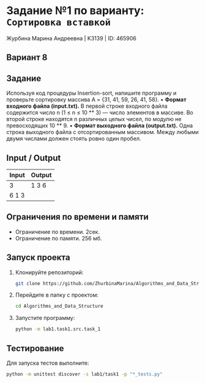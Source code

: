 # Задание №1 по варианту: `Сортировка вставкой`
Журбина Марина Андреевна | K3139 | ID: 465906

## Вариант 8

## Задание 
Используя код процедуры Insertion-sort, напишите программу и проверьте сортировку массива A = {31, 41, 59, 26, 41, 58}.
• **Формат входного файла (input.txt).** В первой строке входного файла содержится число n (1 ≤ n ≤ 10 ** 3) — число элементов в массиве. Во второй строке находятся n различных целых чисел, по модулю не превосходящих 10 ** 9.
• **Формат выходного файла (output.txt).** Одна строка выходного файла с отсортированным массивом. Между любыми двумя числами должен стоять ровно один пробел.
## Input / Output 

| Input    | Output |
|----------|----------|
| 3    | 1 3 6   |
| 6 1 3    |    |

## Ограничения по времени и памяти

- Ограничение по времени. 2сек.
- Ограничение по памяти. 256 мб.


## Запуск проекта
1. Клонируйте репозиторий:
   ```bash
   git clone https://github.com/ZhurbinaMarina/Algorithms_and_Data_Structure.git
   ```
2. Перейдите в папку с проектом:
   ```bash
   cd Algorithms_and_Data_Structure
   ```
3. Запустите программу:
   ```bash
   python -m lab1.task1.src.task_1
   ```

## Тестирование
Для запуска тестов выполните:
```bash
python -m unittest discover -s lab1/task1 -p "*_tests.py"
```